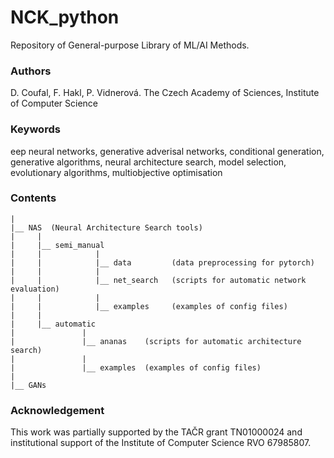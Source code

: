 # NCK_python 

Repository of General-purpose Library of ML/AI Methods.

### Authors 
D. Coufal, F. Hakl, P. Vidnerová. 
The Czech Academy of Sciences, Institute of Computer Science

### Keywords 
eep neural networks, generative adverisal networks, conditional generation, generative algorithms, neural architecture search, model selection, evolutionary algorithms, multiobjective optimisation

### Contents
```
|
|__ NAS  (Neural Architecture Search tools) 
|     |
|     |__ semi_manual   
|     |            |
|     |            |__ data         (data preprocessing for pytorch) 
|     |            |
|     |            |__ net_search   (scripts for automatic network evaluation)
|     |            |
|     |            |__ examples     (examples of config files)
|     |
|     |__ automatic 
|               |
|               |__ ananas    (scripts for automatic architecture search)
|               |
|               |__ examples  (examples of config files)
|                
|__ GANs 

```

### Acknowledgement
This work was partially supported by the TAČR grant TN01000024 and institutional support of the Institute of Computer Science RVO 67985807.
